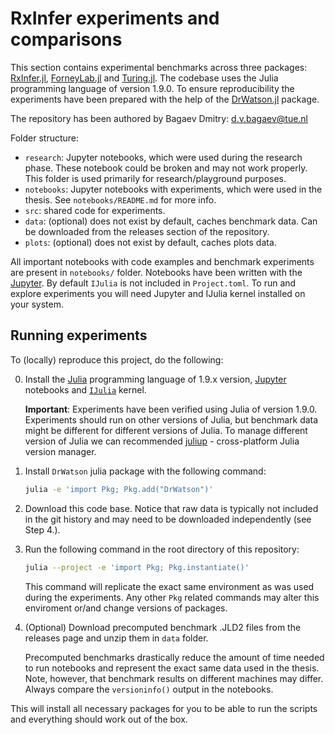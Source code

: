 # RxInfer experiments and comparisons

This section contains experimental benchmarks across three packages: [RxInfer.jl](https://github.com/biaslab/RxInfer.jl), 
[ForneyLab.jl](https://github.com/biaslab/ForneyLab.jl) and [Turing.jl](https://github.com/TuringLang/Turing.jl).
The codebase uses the Julia programming language of version 1.9.0. 
To ensure reproducibility the experiments have been prepared with the help of the 
[DrWatson.jl](https://github.com/JuliaDynamics/DrWatson.jl) package. 

The repository has been authored by Bagaev Dmitry: d.v.bagaev@tue.nl

Folder structure:

- `research`: Jupyter notebooks, which were used during the research phase. These notebook could be broken and may not work properly. This folder is used primarily for research/playground purposes.
- `notebooks`: Jupyter notebooks with experiments, which were used in the thesis. See `notebooks/README.md` for more info.
- `src`: shared code for experiments.
- `data`: (optional) does not exist by default, caches benchmark data. Can be downloaded from the releases section of the repository.
- `plots`: (optional) does not exist by default, caches plots data.

All important notebooks with code examples and benchmark experiments are present in `notebooks/` folder. Notebooks have been written with the [Jupyter](https://jupyter.org/). By default `IJulia` is not included in `Project.toml`. To run and explore experiments you will need Jupyter and IJulia kernel installed on your system.

## Running experiments

To (locally) reproduce this project, do the following:

0. Install the [Julia](https://julialang.org/) programming language of 1.9.x version, [Jupyter](https://jupyter.org/) notebooks and [`IJulia`](https://github.com/JuliaLang/IJulia.jl) kernel.

   **Important**: Experiments have been verified using Julia of version 1.9.0. Experiments should run on other versions of Julia, but benchmark data might be different for different versions of Julia. To manage different version of Julia we can recommended [juliup](https://github.com/JuliaLang/juliaup) - cross-platform Julia version manager.

1. Install `DrWatson` julia package with the following command:

   ```bash
   julia -e 'import Pkg; Pkg.add("DrWatson")'
   ```
2. Download this code base. Notice that raw data is typically not included in the
   git history and may need to be downloaded independently (see Step 4.).
3. Run the following command in the root directory of this repository:
   
   ```bash
   julia --project -e 'import Pkg; Pkg.instantiate()'
   ```
   This command will replicate the exact same environment as was used during the experiments. Any other `Pkg` related commands may alter this enviroment or/and change versions of packages.
4. (Optional) Download precomputed benchmark .JLD2 files from the releases page and unzip them in `data` folder.
   
   Precomputed benchmarks drastically reduce the amount of time needed to run notebooks and represent the exact same data used in the thesis. Note, however, that benchmark results on different machines may differ. Always compare the `versioninfo()` output in the notebooks.

This will install all necessary packages for you to be able to run the scripts and
everything should work out of the box.
